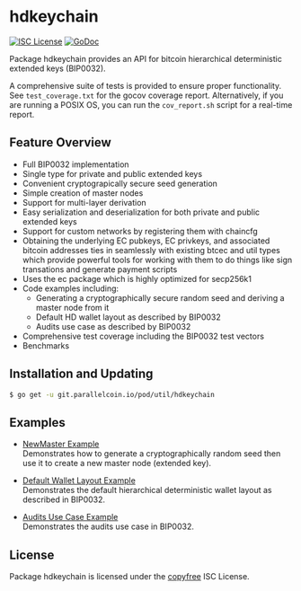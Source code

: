 # hdkeychain

[![ISC License](http://img.shields.io/badge/license-ISC-blue.svg)](http://copyfree.org)
[![GoDoc](http://img.shields.io/badge/godoc-reference-blue.svg)](http://godoc.org/git.parallelcoin.io/pod/util/hdkeychain)

Package hdkeychain provides an API for bitcoin hierarchical deterministic extended keys (BIP0032).

A comprehensive suite of tests is provided to ensure proper functionality. See `test_coverage.txt` for the gocov coverage report. Alternatively, if you are running a POSIX OS, you can run the `cov_report.sh` script for a real-time report.

## Feature Overview

- Full BIP0032 implementation
- Single type for private and public extended keys
- Convenient cryptograpically secure seed generation
- Simple creation of master nodes
- Support for multi-layer derivation
- Easy serialization and deserialization for both private and public extended keys
- Support for custom networks by registering them with chaincfg
- Obtaining the underlying EC pubkeys, EC privkeys, and associated bitcoin addresses ties in seamlessly with existing btcec and util types which provide powerful tools for working with them to do things like sign transations and generate payment scripts
- Uses the ec package which is highly optimized for secp256k1
- Code examples including:
  - Generating a cryptographically secure random seed and deriving a master node from it
  - Default HD wallet layout as described by BIP0032
  - Audits use case as described by BIP0032
- Comprehensive test coverage including the BIP0032 test vectors
- Benchmarks

## Installation and Updating

```bash
$ go get -u git.parallelcoin.io/pod/util/hdkeychain
```

## Examples

- [NewMaster Example](http://godoc.org/git.parallelcoin.io/pod/util/hdkeychain#example-NewMaster)  
  Demonstrates how to generate a cryptographically random seed then use it to create a new master node (extended key).

- [Default Wallet Layout Example](http://godoc.org/git.parallelcoin.io/pod/util/hdkeychain#example-package--DefaultWalletLayout)  
  Demonstrates the default hierarchical deterministic wallet layout as described in BIP0032.

- [Audits Use Case Example](http://godoc.org/git.parallelcoin.io/pod/util/hdkeychain#example-package--Audits)  
  Demonstrates the audits use case in BIP0032.

## License

Package hdkeychain is licensed under the [copyfree](http://copyfree.org) ISC
License.
